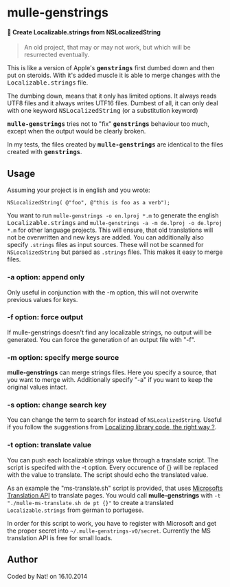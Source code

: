 # mulle-genstrings

#### 🗻 Create Localizable.strings from NSLocalizedString

> An old project, that may or may not work, but which will be resurrected
> eventually.

This is like a version of Apple's <b><tt>genstrings</tt></b> first dumbed down 
and then put on steroids. With it's added muscle it is able to merge changes 
with the <tt>Localizable.strings</tt> file. 

The dumbing down, means that it only has limited options. It always reads 
UTF8 files and it always writes UTF16 files. Dumbest of all, it can only deal 
with one keyword <tt>NSLocalizedString</tt> (or a substitution keyword)

<b><tt>mulle-genstrings</tt></b> tries not to "fix" <b><tt>genstrings</tt></b> 
behaviour too much, except when the output would be clearly broken.

In my tests, the files created by <b><tt>mulle-genstrings</tt></b> are identical 
to the files created with <b><tt>genstrings</tt></b>.

## Usage

Assuming your project is in english and you wrote:

	NSLocalizedString( @"foo", @"this is foo as a verb");

You want to run `mulle-genstrings -o en.lproj *.m`  to generate the english 
<tt>Localizable.strings</tt> and `mulle-genstrings -a -m de.lproj -o de.lproj *.m` 
for other language projects. This will ensure, that old translations will not be 
overwritten and new keys are added.
You can additionally also specify `.strings` files as input sources. These will not
be scanned for `NSLocalizedString` but parsed as `.strings` files. This makes it
easy to merge files.


### -a option: append only

Only useful in conjunction with the -m option, this will not overwrite previous values for keys.

### -f option: force output

If mulle-genstrings doesn't find any localizable strings, no output will be 
generated. You can force the generation of an output file with "-f".


### -m option: specify merge source

**mulle-genstrings** can merge strings files. Here you specify a source, that you 
want to merge with. Additionally specify "-a" if you want to keep the original 
values intact.


### -s option: change search key

You can change the term to search for instead of `NSLocalizedString`. Useful if
you follow the suggestions from [Localizing library code, the right way ?](//www.mulle-kybernetik.com/weblog/2015/localizing_library_code_the_r.html).

### -t option: translate value

You can push each localizable strings value through a translate script. The script is specifed with the -t option. Every occurence of {} will be replaced with the value to translate.
The script should echo the translated value.

As an example the "ms-translate.sh" script is provided, that uses [Microsofts Translation API](https://msdn.microsoft.com/en-us/library/mt146806.aspx)
to translate pages. You would call **mulle-genstrings** with `-t "./mulle-ms-translate.sh de pt {}"` to create a translated `Localizable.strings` from german to portugese.

In order for this script to work, you have to register with Microsoft and get the proper secret into `~/.mulle-genstrings-v0/secret`. Currently the MS translation API is free for small loads.
                                                                               
                                                                               
                                                                       
## Author

Coded by Nat! on 16.10.2014
